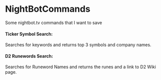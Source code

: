 # NightBotCommands
Some nightbot.tv commands that I want to save

#### Ticker Symbol Search: 
Searches for keywords and returns top 3 symbols and company names.

#### D2 Runewords Search: 
Searches for Runeword Names and returns the runes and a link to D2 Wiki page.
